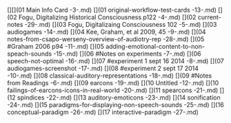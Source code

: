 [][](01 Main Info Card -3-.md)
[](01 original-workflow-test-cards -13-.md)
[](02 Fogu, Digitalizing Historical Consciousness p122 -4-.md)
[](02 current-notes -29-.md)
[](03 Fogu, Digitalizaing Consciousness 102 -5-.md)
[](03 audiogames -14-.md)
[](04 Kee, Graham, et al 2009, 45 -9-.md)
[](04 notes-from-csapo-werseny-overview-of-audiotry-rep -28-.md)
[](05 #Graham 2006 p94 -11-.md)
[](05 adding-emotional-content-to-non-speach-sounds -15-.md)
[](06 #Notes on experiments -7-.md)
[](06 speech-not-optimal -16-.md)
[](07 #experiment 1 sept 16 2014 -8-.md)
[](07 audiogames-screenshot -17-.md)
[](08 #experiment 2 sept 17 2014 -10-.md)
[](08 classical-auditory-representations -18-.md)
[](09 #Notes from Readings -6-.md)
[](09 earcons -19-.md)
[](10 Untitled -12-.md)
[](10 failings-of-earcons-icons-in-real-world -20-.md)
[](11 spearcons -21-.md)
[](12 spindices -22-.md)
[](13 auditory-emoticons -23-.md)
[](14 sonification -24-.md)
[](15 paradigms-for-displaying-non-speech-sounds -25-.md)
[](16 conceptual-paradigm -26-.md)
[](17 interactive-paradigm -27-.md)

